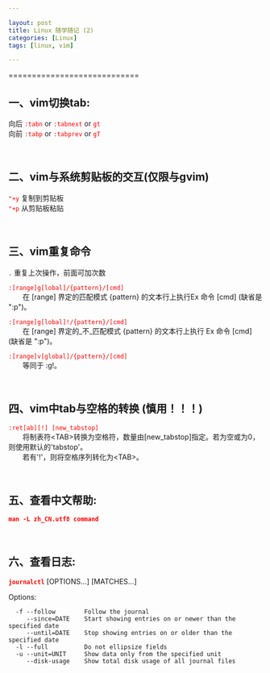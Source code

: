 ```yaml
---

layout: post
title: Linux 随学随记 (2)
categories: [Linux]
tags: [linux, vim]

---
```


============================

## 一、vim切换tab:

向后  <span style="color:red">`:tabn`</span> or <span style="color:red">`:tabnext`</span> or <span style="color:red">`gt`</span>  
向前  <span style="color:red">`:tabp`</span> or <span style="color:red">`:tabprev`</span> or <span style="color:red">`gT`</span>

  <br />

## 二、vim与系统剪贴板的交互(仅限与gvim)

<span style="color:red">`"+y`</span>  复制到剪贴板  
<span style="color:red">`"+p`</span>  从剪贴板粘贴

  <br />

## 三、vim重复命令

<span style="color:red">`.`</span>  重复上次操作，前面可加次数

<span style="color:red">`:[range]g[lobal]/{pattern}/[cmd]`</span>  
&emsp;&emsp;在 [range] 界定的匹配模式 {pattern} 的文本行上执行Ex 命令 [cmd] \(缺省是 ":p")。

<span style="color:red">`:[range]g[lobal]!/{pattern}/[cmd]`</span>  
&emsp;&emsp;在 [range] 界定的_不_匹配模式 {pattern} 的文本行上执行 Ex 命令 [cmd] \(缺省是 ":p")。

<span style="color:red">`:[range]v[global]/{pattern}/[cmd]`</span>  
&emsp;&emsp;等同于 :g!。

  <br />

## 四、vim中tab与空格的转换 (慎用！！！)

<span style="color:red">`:ret[ab][!] [new_tabstop]`</span>  
&emsp;&emsp;将制表符\<TAB>转换为空格符，数量由[new_tabstop]指定。若为空或为0，则使用默认的'tabstop'。  
&emsp;&emsp;若有'!'，则将空格序列转化为\<TAB>。

  <br />

## 五、查看中文帮助:

<span style="color:red">**`man -L zh_CN.utf8 command`**</span>

  <br />

## 六、查看日志:

<span style="color:red">**`journalctl`**</span> [OPTIONS...] [MATCHES...]

Options:

```
  -f --follow        Follow the journal
     --since=DATE    Start showing entries on or newer than the specified date
     --until=DATE    Stop showing entries on or older than the specified date
  -l --full          Do not ellipsize fields
  -u --unit=UNIT     Show data only from the specified unit
     --disk-usage    Show total disk usage of all journal files
```


  <br />

